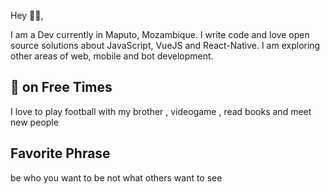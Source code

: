 Hey 👋🏻,

I am a Dev currently in Maputo, Mozambique. I write code and love open source
solutions about JavaScript, VueJS and React-Native. I am exploring other areas of web, mobile and bot development.


## 👷 on Free Times

I love to play football with my brother , videogame  , read books and meet new people

## Favorite Phrase
be who you want to be not what others want to see

